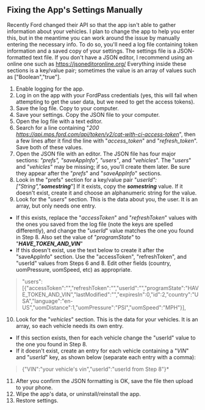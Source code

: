 ## Fixing the App's Settings Manually 

Recently Ford changed their API so that the app isn't able to gather information about your vehicles.  I plan to change the app to help you enter this, but in the meantime you can work around the issue by manually entering the necessary info.  To do so, you'll need a log file containing token information and a saved copy of your settings.   The settings file is a JSON- formatted text file.  If you don't have a JSON editor, I recommend using an online one such as https://jsoneditoronline.org/
Everything inside these sections is a key/value pair; sometimes the value is an array of values such as ["Boolean","true"].

1) Enable logging for the app.
2) Log in on the app with your FordPass credentials (yes, this will fail when attempting to get the user data, but we need to get the access tokens).
3) Save the log file.  Copy to your computer.
4) Save your settings.  Copy the JSON file to your computer.
5) Open the log file with a text editor.
6) Search for a line containing "*200 https://api.mps.ford.com/api/token/v2/cat-with-ci-access-token*", then a few lines
after it find the line with "*access_token*" and "*refresh_token*".  Save both  of these values.
7) Open the JSON file with an editor.  The JSON file has four major sections: *"prefs", "saveAppInfo", "users"*, and "*vehicles*".  The
"*users*" and "*vehicles*" may be missing; if so, you'll create them later.  Be sure they appear after the "*prefs*" and "*saveAppInfo*" sections.
8) Look in the "prefs" section for a key/value pair 
"*userId":["String","**somestring***"]
If it exists, copy the ***somestring*** value.  If it doesn't exist, create it and choose an alphanumeric string for the value.
9) Look for the "*users*" section.  This is the data about you, the user.  It is an array, but only needs one entry.
 - If this exists, replace the "*accessToken*" and "*refreshToken*" values with the ones you saved from the log file (note the keys are spelled differently), and change the "*userId*" value matches the one you found in Step 8.  Also set the  value of "*programState*" to "***HAVE_TOKEN_AND_VIN***"
 - If this doesn't exist, use the text below to create it after the "saveAppInfo" section. Use the "accessToken", "refreshToken", and
   "userId" values from Steps 6 and 8. Edit other fields (country,
   uomPressure, uomSpeed, etc) as appropriate.
> "users":[{"accessToken":"","refreshToken":"","userId":"","programState":"HAVE_TOKEN_AND_VIN","lastModified":"","expiresIn":0,"id":2,"country":"USA","language":"en-US","uomDistance":1,"uomPressure":"PSI","uomSpeed":"MPH"}],

10) Look for the "*vehicles*" section.  This is the data for your vehicles.  It is an array, so each vehicle needs its own entry.
- If this section exists, then for each vehicle change the "userId" value to the one you found in Step 8.
- If it doesn't exist, create an entry for each vehicle containing a "*VIN*" and "*userId*" key, as shown below (separate each entry with a comma):
> {"VIN":"your vehicle's vin","userId":"userId from Step 8"}*
11) After you confirm the JSON formatting is OK, save the file then upload to your phone.
12) Wipe the app's data, or uninstall/reinstall the app.
13) Restore settings.
